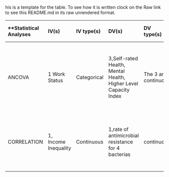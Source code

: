 his is a template for the table. To see how it is written clock on the Raw link to see this README.md in its raw unrendered format.

| **Statistical Analyses	|  IV(s)  |  IV type(s) |  DV(s)  |  DV type(s)  |  Control Var | Control Var type  | Question to be answered | _H0_ | alpha | link to paper **|
|:------------------------------|:--------|:------------|:--------|:-------------|:-------------|:------------------|:------------------------|:-----|:------|:----------------|
|ANCOVA |1 Work Status |Categorical|3,Self-rated Health, Mental Health, Higher Level Capacity Index |The 3 are continuous|5,age,sex, years of schooling, annual income,occupation-|age=continuous, sex==categorical,years of schooling=categorical,annual income=continuous,occupation=categorical|Is working at old ages good for health|Health indicators of people who continue to work after 65 years old <= health indicators of people retired at 65 years old|0.05|http://journals.plos.org/plosone/article?id=10.1371/journal.pone.0144069#pone-0144069-g001|
|CORRELATION|1, Income Inequality|Continuous|1,rate of antimicrobial resistance for 4 bacterias| continuous|none|none|Is income inequality correlated to antimicrobial resistance? if yes,how strong it is?|Antimicrobial resistance in low income inequality is equal to Antimicrobial resistance in high income inequality-|0.05|http://journals.plos.org/plosone/article?id=10.1371/journal.pone.0073115|


